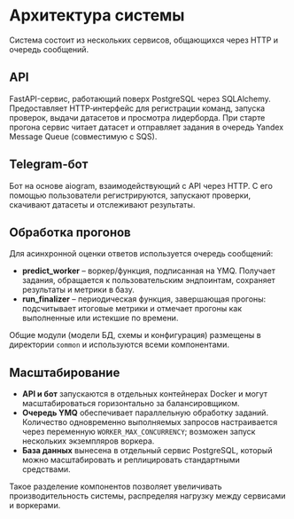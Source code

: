 # Архитектура системы

Система состоит из нескольких сервисов, общающихся через HTTP и очередь сообщений.

## API
FastAPI-сервис, работающий поверх PostgreSQL через SQLAlchemy. Предоставляет HTTP‑интерфейс для регистрации команд, запуска проверок, выдачи датасетов и просмотра лидерборда. При старте прогона сервис читает датасет и отправляет задания в очередь Yandex Message Queue (совместимую с SQS).

## Telegram-бот
Бот на основе aiogram, взаимодействующий с API через HTTP. С его помощью пользователи регистрируются, запускают проверки, скачивают датасеты и отслеживают результаты.

## Обработка прогонов
Для асинхронной оценки ответов используется очередь сообщений:
- **predict_worker** – воркер/функция, подписанная на YMQ. Получает задания, обращается к пользовательским эндпоинтам, сохраняет результаты и метрики в базу.
- **run_finalizer** – периодическая функция, завершающая прогоны: подсчитывает итоговые метрики и отмечает прогоны как выполненные или истекшие по времени.

Общие модули (модели БД, схемы и конфигурация) размещены в директории `common` и используются всеми компонентами.

## Масштабирование
- **API и бот** запускаются в отдельных контейнерах Docker и могут масштабироваться горизонтально за балансировщиком.
- **Очередь YMQ** обеспечивает параллельную обработку заданий. Количество одновременно выполняемых запросов настраивается через переменную `WORKER_MAX_CONCURRENCY`; возможен запуск нескольких экземпляров воркера.
- **База данных** вынесена в отдельный сервис PostgreSQL, который можно масштабировать и реплицировать стандартными средствами.

Такое разделение компонентов позволяет увеличивать производительность системы, распределяя нагрузку между сервисами и воркерами.
